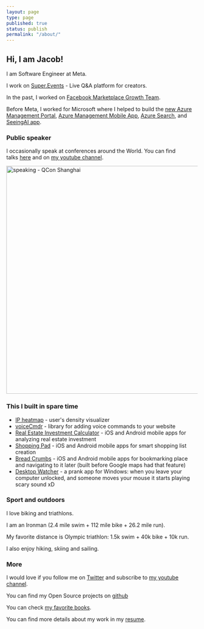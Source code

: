 ```yaml
---
layout: page
type: page
published: true
status: publish
permalink: "/about/"
---
```


<h2>Hi, I am Jacob!</h2>

I am Software Engineer at Meta.

I work on [Super.Events](https://super.events) - Live Q&A platform for creators.

In the past, I worked on [Facebook Marketplace Growth Team](/growth-handbook/).

Before Meta, I worked for Microsoft where I helped to build the [new Azure Management Portal](/azure-portal-the-largest-single-page-app-in-the-world/), [Azure Management Mobile App](/under-the-hood-of-the-azure-mobile-app/), [Azure Search](/azure-search-on-azure-friday/), and [SeeingAI app](/seeing-ai-photo-gallery/).

<!-- I worked at Microsoft on Azure Cloud. I helped to ship the [new Azure Management Portal](/azure-portal-the-largest-single-page-app-in-the-world/) - the first Single Page App using TypeScript. I started [Azure Management Mobile App](/under-the-hood-of-the-azure-mobile-app/), which utill today has higher store ratings than gcloud and AWS mobile apps on both App Store and Google Play. I helped to improve the management console for [Azure Search](/azure-search-on-azure-friday/). In my 10% time, I was helping with [SeeingAI app](/seeing-ai-photo-gallery/) - a mobile app for blind people that recognizes the environment around them. -->

<!-- Before Meta, I worked for Microsoft where I...
- ...helped to build the new Azure Management Portal - one of the largest and most complex web apps at the time. 
- ...started Mobile App for monitoring and managing Azure resources. I took it from Hackathon project to largest Microsoft conference keynote.
- ...helped to grow Azure Search by redesigning and rebuilding web UI, which resulted in increased feature adoption -->


<!-- <p><img class="aligncenter size-full wp-image-19946" src="{{ site.baseurl }}/assets/2013/06/FbMarketplaceOnMobile-scaled-e1617406305947.jpeg" alt="Facebook Marketplace" width="960" height="517" /></p> -->

<!-- <p style="text-align: justify;"><a href="https://azure.microsoft.com/en-us/features/azure-portal/"><img class="aligncenter size-full wp-image-16051" src="{{ site.baseurl }}/assets/2013/06/AzurePortal.png" alt="Azure Portal" width="900" height="475" /></a></p> -->

<!-- <p>I helped to ship the <a href="http://portal.azure.com">new Azure Management Portal</a> – at the time it was the largest Single Page Application in the World written in TypeScript by over 500 developers.</p> -->

<!-- <p><img class="aligncenter size-full wp-image-18383" src="{{ site.baseurl }}/assets/2013/06/AzureAppScreenshots.png" alt="Azure App Screenshots" width="900" height="534" /></p>
<p>I started and shipped <a href="https://jj09.net/under-the-hood-of-the-azure-mobile-app/">Azure Management Mobile App</a> - mobile companion app that enables you to monitor your Azure resources and take critical actions while on the go. App had better ratings than AWS and gcloud mobile apps on both <a href="https://apps.apple.com/gb/app/microsoft-azure/id1219013620">App Store</a> and <a href="https://play.google.com/store/apps/details?id=com.microsoft.azure">Google Play</a>.</p> -->

<!-- <p><img class="aligncenter size-full wp-image-19480" src="{{ site.baseurl }}/assets/2013/06/azure-search-logo.jpg" alt="Azure Search" width="800" height="381" /></p>
<p>I helped to grow <a href="https://azure.microsoft.com/en-us/services/search/">Azure Search</a> - managed search-as-a-service cloud solution that gives developers APIs and tools for adding a rich search experience in web and mobile apps powered by AI.</p>
<p style="text-align: justify;"><a href="http://www.dotnetconf.pl"><img class="aligncenter size-full wp-image-16061" src="{{ site.baseurl }}/assets/2013/06/dotNetConfPL.jpg" alt="dotNetConfPL" width="800" height="169" /></a></p> -->

<!-- <p style="text-align: justify;">Together with <a href="https://mfranc.com/">Michal Franc</a> and <a href="https://twitter.com/sawiczpawel">Pawel Sawicz</a> I co-founded <a href="http://www.dotnetconf.pl">dotNetConfPL</a> - online conference for .NET Developers. Currently maintained by the community!</p>
<p style="text-align: justify;">Before I joined Microsoft, I was working as Web Developer on variety of projects for different customers, such as law firms, real estate agencies, <a href="https://yearbook.com">yearbook publishers</a>, <a href="http://ksu.edu">universities</a>, and <a href="http://www.3dledger.com/">financial companies</a>. I also developed <a href="http://jj09.net/thesis">a Model-Driven Development and Verification Approach for Medical Devices</a>, while working for <a href="http://santoslab.org">SAnToS Lab</a> at <a href="http://ksu.edu">Kansas State University</a> where I got my <a title="Master of Science in Computer Science" href="http://jj09.net/master-science-computer-science/">Master Degree</a>.</p>
<p style="text-align: justify;">In addition to <a title="Master of Science in Computer Science" href="http://jj09.net/master-science-computer-science/">Master Degree</a> I also got two Bachelor degrees: in Computer Science (from <a href="http://www.portal.pwr.wroc.pl/index,242.dhtml">Wroclaw University of Technology</a>) and in Economics (from <a href="http://www.ue.wroc.pl/en/">Wroclaw University of Economics</a>).</p>
<h3> <img class="aligncenter size-full wp-image-12731" src="{{ site.baseurl }}/assets/2013/06/presenting.jpg" alt="Jakub Jedryszek" width="582" height="436" /></h3> -->

<h3>Public speaker</h3>

I occasionally speak at conferences around the World. You can find talks [here](http://jj09.net/speaking) and on [my youtube channel](https://www.youtube.com/@jj09).

<p style="text-align: justify;"><img class="aligncenter wp-image-16221 size-full" src="{{ site.baseurl }}/assets/2013/06/speaking2.jpeg" alt="speaking - QCon Shanghai" width="900" height="600" /></p>

<h3>This I built in spare time</h3>

* [IP heatmap](https://github.com/jj09/ip-heatmap-generator) - user's density visualizer
* [voiceCmdr](https://github.com/jj09/voiceCmdr) - library for adding voice commands to your website
* [Real Estate Investment Calculator](https://github.com/jj09/RealEstateInvestmentCalculator) - iOS and Android mobile apps for analyzing real estate investment
* [Shopping Pad](https://github.com/jj09/ShoppingPad) - iOS and Android mobile apps for smart shopping list creation
* [Bread Crumbs](https://github.com/jj09/breadcrumbs) - iOS and Android mobile apps for bookmarking place and navigating to it later (built before Google maps had that feature)
* [Desktop Watcher](https://github.com/jj09/DesktopWatcher) - a prank app for Windows: when you leave your computer unlocked, and someone moves your mouse it starts playing scary sound xD

<h3>Sport and outdoors</h3>

I love biking and triathlons. 

I am an Ironman (2.4 mile swim + 112 mile bike + 26.2 mile run).

My favorite distance is Olympic triathlon: 1.5k swim + 40k bike + 10k run.

I also enjoy hiking, skiing and sailing.

<!-- <p style="text-align: justify;">Cycling is my passion. I ride over 3000 miles on my bike every year. From time to time I participate in bike rides such as <a href="http://www.cascade.org/rides-major-rides-flying-wheels/flying-wheels-ride-details">Flying Wheels</a>, <a href="http://www.cascade.org/rides-major-rides/group-health-stp-presented-alaska-airlines">Seattle To Portland</a>,  <a href="http://www.cascade.org/rides-major-rides/chilly-hilly">Chilly Hilly</a>, <a href="http://www.cascade.org/rides-major-rides/ride-seattle-vancouver-and-party-rsvp">Ride from Seattle to Vancouver</a>.</p>
<p style="text-align: justify;"><img class="aligncenter size-full wp-image-12531" src="{{ site.baseurl }}/assets/2013/06/bike.jpg" alt="Jakub Jedryszek - bike" width="800" height="459" /></p>
<p style="text-align: justify;">I also swim and run, and I participate in a few triathlons every year.</p>
<p style="text-align: justify;"><img class="aligncenter size-full wp-image-14791" src="{{ site.baseurl }}/assets/2013/06/swim.jpg" alt="swim" width="800" height="598" /></p>
<p style="text-align: justify;"><img class="aligncenter size-full wp-image-14531" src="{{ site.baseurl }}/assets/2013/06/run.jpg" alt="Jakub Jedryszek - run" width="800" height="533" /></p> -->
<h3>More</h3>

I would love if you follow me on [Twitter](https://twitter.com/realJacobJed) and subscribe to [my youtube channel](https://www.youtube.com/@jj09).

You can find my Open Source projects on [github](https://github.com/jj09)

You can check [my favorite books](/books).

You can find more details about my work in my [resume](/resume).

<!-- <p><img class="aligncenter size-full wp-image-12721" src="{{ site.baseurl }}/assets/2013/06/workspace.jpg" alt="Jakub Jedryszek" width="900" height="580" /></p> -->
